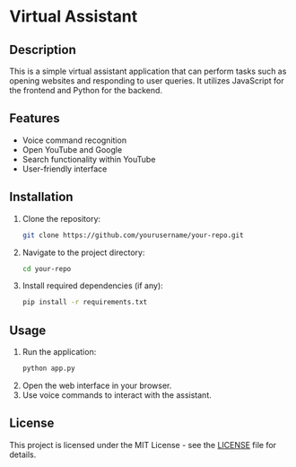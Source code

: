 # Virtual Assistant

## Description
This is a simple virtual assistant application that can perform tasks such as opening websites and responding to user queries. It utilizes JavaScript for the frontend and Python for the backend.

## Features
- Voice command recognition
- Open YouTube and Google
- Search functionality within YouTube
- User-friendly interface

## Installation
1. Clone the repository:
   ```bash
   git clone https://github.com/yourusername/your-repo.git
   ```
2. Navigate to the project directory:
   ```bash
   cd your-repo
   ```
3. Install required dependencies (if any):
   ```bash
   pip install -r requirements.txt
   ```

## Usage
1. Run the application:
   ```bash
   python app.py
   ```
2. Open the web interface in your browser.
3. Use voice commands to interact with the assistant.

## License
This project is licensed under the MIT License - see the [LICENSE](LICENSE) file for details.
